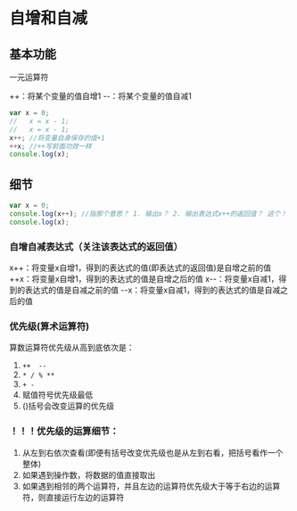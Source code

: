 # 自增和自减

## 基本功能

一元运算符

++：将某个变量的值自增1
--：将某个变量的值自减1

```js
var x = 0;
//   x = x - 1;
//   x = x - 1;
x++; //将变量自身保存的值+1
++x; //++写前面功效一样
console.log(x);
```

## 细节

```js
var x = 0;
console.log(x++); //指那个意思？ 1. 输出x？ 2. 输出表达式x++的返回值？ 这个！
console.log(x);
```

### 自增自减表达式（关注该表达式的返回值）

x++：将变量x自增1，得到的表达式的值(即表达式的返回值)是自增之前的值
++x：将变量x自增1，得到的表达式的值是自增之后的值
x--：将变量x自减1，得到的表达式的值是自减之前的值
--x：将变量x自减1，得到的表达式的值是自减之后的值

### 优先级(算术运算符)

算数运算符优先级从高到底依次是：

1. ```++  --```
2. ```* / % **```
3. ```+ -```
4. 赋值符号优先级最低
5. ()括号会改变运算的优先级

### ！！！优先级的运算细节：
 
1. 从左到右依次查看(即便有括号改变优先级也是从左到右看，把括号看作一个整体)
2. 如果遇到操作数，将数据的值直接取出
3. 如果遇到相邻的两个运算符，并且左边的运算符优先级大于等于右边的运算符，则直接运行左边的运算符